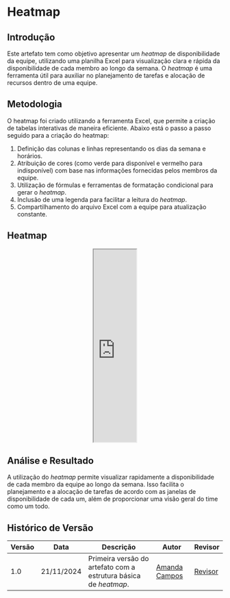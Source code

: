 # Heatmap

## Introdução
Este artefato tem como objetivo apresentar um *heatmap* de disponibilidade da equipe, utilizando uma planilha Excel para visualização clara e rápida da disponibilidade de cada membro ao longo da semana. O *heatmap* é uma ferramenta útil para auxiliar no planejamento de tarefas e alocação de recursos dentro de uma equipe.

## Metodologia
O heatmap foi criado utilizando a ferramenta Excel, que permite a criação de tabelas interativas de maneira eficiente. Abaixo está o passo a passo seguido para a criação do heatmap:

1. Definição das colunas e linhas representando os dias da semana e horários.
2. Atribuição de cores (como verde para disponível e vermelho para indisponível) com base nas informações fornecidas pelos membros da equipe.
3. Utilização de fórmulas e ferramentas de formatação condicional para gerar o *heatmap*.
4. Inclusão de uma legenda para facilitar a leitura do *heatmap*.
5. Compartilhamento do arquivo Excel com a equipe para atualização constante.

## Heatmap

<div style="text-align: center;">
    <iframe 
        src="https://docs.google.com/spreadsheets/d/e/2PACX-1vSsWSDqlN92qHiKqYBe5QN2f4AFSIuUhy4Ky_kmkhzNy5oh15oHV3e-7ldHR_m52wu7zshQ0ckc9s46/pubhtml?widget=true&amp;headers=false"
        width="100" 
        height="450"
    ></iframe>
</div>

## Análise e Resultado
A utilização do *heatmap* permite visualizar rapidamente a disponibilidade de cada membro da equipe ao longo da semana. Isso facilita o planejamento e a alocação de tarefas de acordo com as janelas de disponibilidade de cada um, além de proporcionar uma visão geral do time como um todo.

## Histórico de Versão
| Versão | Data       | Descrição                                      | Autor               | Revisor               |
|--------|------------|------------------------------------------------|---------------------|-----------------------|
| 1.0    | 21/11/2024 | Primeira versão do artefato com a estrutura básica de *heatmap*. | [Amanda Campos](https://github.com/acamposs) | [Revisor](https://github.com/revisor) |